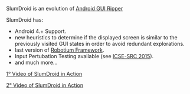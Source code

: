 SlumDroid is an evolution of
[Android GUI Ripper](http://wpage.unina.it/ptramont/GUIRipperWiki.htm)

SlumDroid has:

  * Android 4.+ Support.
  * new heuristics to determine if the displayed screen is similar to the previously visited GUI states in order to avoid redundant explorations.
  * last version of [Robotium Framework](https://code.google.com/p/robotium/).
  * Input Pertubation Testing available (see [ICSE-SRC 2015](http://2015.icse-conferences.org/program/accepted-contributions/acm-src-research-abstracts)).
  * and much more...


[1° Video of SlumDroid in Action](https://www.youtube.com/watch?v=36_SB4LyAjk)

[2° Video of SlumDroid in Action](https://www.youtube.com/watch?v=DajLhPn9p_8)
